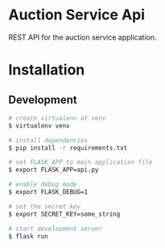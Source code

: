 # Auction Service Api

REST API for the auction service application.

# Installation

## Development

```bash
# create virtualenv at venv
$ virtualenv venv

# install dependencies
$ pip install -r requirements.txt 

# set FLASK_APP to main application file
$ export FLASK_APP=api.py

# enable debug mode
$ export FLASK_DEBUG=1

# set the secret key
$ export SECRET_KEY=some_string

# start development server
$ flask run
```
